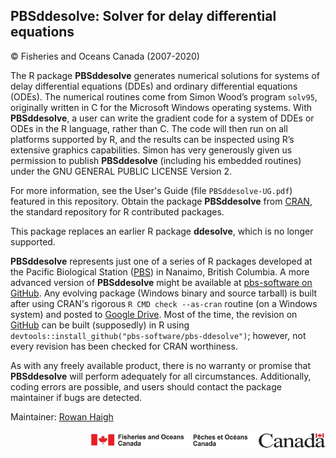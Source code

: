 ## PBSddesolve: Solver for delay differential equations ##
&copy; Fisheries and Oceans Canada (2007-2020)

The R package **PBSddesolve** generates numerical solutions for systems of delay differential equations (DDEs) and ordinary differential equations (ODEs). The numerical routines come from Simon Wood’s program `solv95`, originally written in C for the Microsoft Windows operating systems. With **PBSddesolve**, a user can write the gradient code for a system of DDEs or ODEs in the R language, rather than C. The code will then run on all platforms supported by R, and the results can be inspected using R’s extensive graphics capabilities. Simon has very generously given us permission to publish **PBSddesolve** (including his embedded routines) under the GNU GENERAL PUBLIC LICENSE Version 2. 

For more information, see the User's Guide (file `PBSddesolve-UG.pdf`) featured in this repository. Obtain the package **PBSddesolve** from <a href="https://CRAN.R-project.org/package=PBSddesolve">CRAN</a>, the standard repository for R contributed packages. 

This package replaces an earlier R package **ddesolve**, which is no longer supported.

**PBSddesolve** represents just one of a series of R packages developed at the Pacific Biological Station (<a href="http://www.pac.dfo-mpo.gc.ca/science/facilities-installations/index-eng.html#pbs">PBS</a>) in Nanaimo, British Columbia. A more advanced version of **PBSddesolve** might be available at <a href="https://github.com/pbs-software">pbs-software on GitHub</a>. Any evolving package (Windows binary and source tarball) is built after using CRAN's rigorous `R CMD check --as-cran` routine (on a Windows system) and posted to <a href="https://drive.google.com/drive/folders/0B2Bkic2Qu5LGOGx1WkRySVYxNFU?usp=sharing">Google Drive</a>. Most of the time, the revision on <a href="https://github.com/pbs-software/pbs-ddesolve">GitHub</a> can be built (supposedly) in R using `devtools::install_github("pbs-software/pbs-ddesolve")`; however, not every revision has been checked for CRAN worthiness.

As with any freely available product, there is no warranty or promise that **PBSddesolve** will perform adequately for all circumstances. Additionally, coding errors are possible, and users should contact the package maintainer if bugs are detected.

Maintainer: <a href="mailto:rowan.haigh@dfo-mpo.gc.ca">Rowan Haigh</a>

<p align="right"><img src="DFOlogo_small.jpg" alt="DFO logo" style="height:30px;"></p> 
